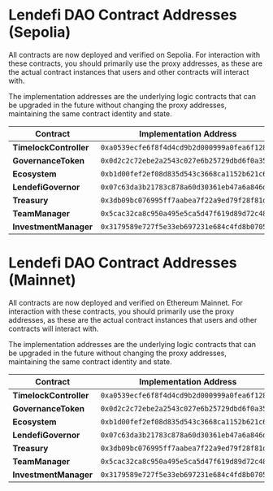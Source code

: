 # Lendefi DAO Contract Addresses (Sepolia)

All contracts are now deployed and verified on Sepolia. For interaction with these contracts, you should primarily use the proxy addresses, as these are the actual contract instances that users and other contracts will interact with.

The implementation addresses are the underlying logic contracts that can be upgraded in the future without changing the proxy addresses, maintaining the same contract identity and state.

| Contract | Implementation Address | Proxy Address |
|----------|------------------------|---------------|
| **TimelockController** | ```0xa0539ecfe6f8f4d4cd9b2d000999a0fea6f128b2``` | ```0xab20ebc45b30a88a807e7230b4dfe899de3dd572``` |
| **GovernanceToken** | ```0x0d2c2c72ebe2a2543c027e6b25729dbd6f0a35b6``` | ```0x5e53aebe377efc92213514ec07f8ef3af426dd1d``` |
| **Ecosystem** | ```0xb1d00fef2ef08d835d543c3668ca1152b621c648``` | ```0x3ed13054a8e5b54ce898b6d5f647f9370358d140``` |
| **LendefiGovernor** | ```0x07c63da3b21783c878a60d30361eb47a6a846d45``` | ```0xb094c6ed74a83405a700d235496557bafdef2551``` |
| **Treasury** | ```0x3db09bc076995ff7aabea7f22a9ed79f28f81d1d``` | ```0x506ec8413f1fe3224e5c2b07bc888baefb098e5f``` |
| **TeamManager** | ```0x5cac32ca8c950a495e5ca5d47f619d89d72c48e4``` | ```0x74bea558c73b8a00b884a651ef0c7de0e44fe2f8``` |
| **InvestmentManager** | ```0x3179589e727f5e33eb697231e684c4fd8b07058d``` | ```0x58d6221a8e8e5a2d46467ba7a31bde5479fd821a``` |

# Lendefi DAO Contract Addresses (Mainnet)

All contracts are now deployed and verified on Ethereum Mainnet. For interaction with these contracts, you should primarily use the proxy addresses, as these are the actual contract instances that users and other contracts will interact with.

The implementation addresses are the underlying logic contracts that can be upgraded in the future without changing the proxy addresses, maintaining the same contract identity and state.

| Contract | Implementation Address | Proxy Address |
|----------|------------------------|---------------|
| **TimelockController** | ```0xa0539ecfe6f8f4d4cd9b2d000999a0fea6f128b2``` | ```0xab20ebc45b30a88a807e7230b4dfe899de3dd572``` |
| **GovernanceToken** | ```0x0d2c2c72ebe2a2543c027e6b25729dbd6f0a35b6``` | ```0x5e53aebe377efc92213514ec07f8ef3af426dd1d``` |
| **Ecosystem** | ```0xb1d00fef2ef08d835d543c3668ca1152b621c648``` | ```0x3ed13054a8e5b54ce898b6d5f647f9370358d140``` |
| **LendefiGovernor** | ```0x07c63da3b21783c878a60d30361eb47a6a846d45``` | ```0xb094c6ed74a83405a700d235496557bafdef2551``` |
| **Treasury** | ```0x3db09bc076995ff7aabea7f22a9ed79f28f81d1d``` | ```0x506ec8413f1fe3224e5c2b07bc888baefb098e5f``` |
| **TeamManager** | ```0x5cac32ca8c950a495e5ca5d47f619d89d72c48e4``` | ```0x74bea558c73b8a00b884a651ef0c7de0e44fe2f8``` |
| **InvestmentManager** | ```0x3179589e727f5e33eb697231e684c4fd8b07058d``` | ```0x58d6221a8e8e5a2d46467ba7a31bde5479fd821a``` |
